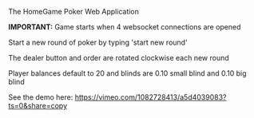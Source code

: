 The HomeGame Poker Web Application

**IMPORTANT:**
Game starts when 4 websocket connections are opened

Start a new round of poker by typing 'start new round'

The dealer button and order are rotated clockwise each new round

Player balances default to 20 and blinds are 0.10 small blind and 0.10 big blind

See the demo here: 
https://vimeo.com/1082728413/a5d4039083?ts=0&share=copy

